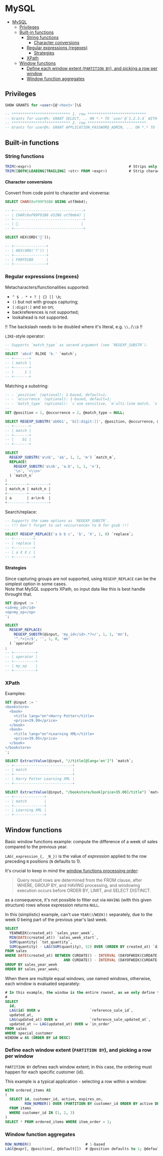 # MySQL

- [MySQL](#mysql)
  - [Privileges](#privileges)
  - [Built-in functions](#built-in-functions)
    - [String functions](#string-functions)
      - [Character conversions](#character-conversions)
    - [Regular expressions (regexes)](#regular-expressions-regexes)
      - [Strategies](#strategies)
    - [XPath](#xpath)
  - [Window functions](#window-functions)
    - [Define each window extent (`PARTITION BY`), and picking a row per window](#define-each-window-extent-partition-by-and-picking-a-row-per-window)
    - [Window function aggregates](#window-function-aggregates)

## Privileges

```sql
SHOW GRANTS for <user>[@'<host>']\G

-- *************************** 1. row ***************************
-- Grants for user@%: GRANT SELECT, .. ON *.* TO `user`@`1.2.3.4` WITH GRANT -- OPTION
-- *************************** 2. row ***************************
-- Grants for user@%: GRANT APPLICATION_PASSWORD_ADMIN, ... ON *.* TO `user`@`1.2.3.4` WITH GRANT OPTION

```

## Built-in functions

### String functions

```sql
TRIM(<expr>)                                             # Strips only spaces by default!
TRIM([BOTH|LEADING|TRAILING] <str> FROM <expr>)          # Strip characters; usable for newlines
```

#### Character conversions

Convert from code point to character and viceversa:

```sql
SELECT CHAR(0xF09F91B8 USING utf8mb4);

-- +--------------------------------+
-- | CHAR(0xF09F91B8 USING utf8mb4) |
-- +--------------------------------+
-- | 👸                             |
-- +--------------------------------+

SELECT HEX(ORD('👸'));

-- +---------------+
-- | HEX(ORD('?')) |
-- +---------------+
-- | F09F91B8      |
-- +---------------+
```

### Regular expressions (regexes)

Metacharacters/functionalities supported:

- `^ $ . * + ? | {} [] \b`;
- `()` but not with groups capturing;
- `[:digit:]` and so on;
- backreferences is not supported;
- lookahead is not supported.

!! The backslash needs to be doubled where it's literal, e.g. `\\.`/`\\b` !!

`LIKE`-style operator:

```sql
-- Supports `match_type` as second argument (see `REGEXP_SUBSTR`).
--
SELECT 'abcd' RLIKE 'b.' `match`;
-- +-------+
-- | match |
-- +-------+
-- |     1 |
-- +-------+
```

Matching a substring:

```sql
-- - `position` (optional): 1-based, default=1;
-- - `occurrence` (optional): 1-based, default=1;
-- - `match_type` (optional): `c`ase sensitive, `m`ulti-line match, `n`ewlines matched by dot;
--
SET @position = 1, @occurrence = 2, @match_type = NULL;

SELECT REGEXP_SUBSTR('ab0b1', 'b[[:digit:]]', @position, @occurrence, @match_type) `match`;
-- +-------+
-- | match |
-- +-------+
-- |    b1 |
-- +-------+

SELECT
  REGEXP_SUBSTR('a\nb', 'a$', 1, 1, 'm') `match_m`,
  REPLACE(
    REGEXP_SUBSTR('a\nb', 'a.b', 1, 1, 'n'),
    '\n', '<\\n>'
  ) `match_n`
;
+---------+---------+
| match_m | match_n |
+---------+---------+
| a       | a<\n>b  |
+---------+---------+
```

Search/replace:

```sql
-- Supports the same options as `REGEXP_SUBSTR`.
-- !!! Don't forget to set <occurrence> to 0 for gsub !!!
--
SELECT REGEXP_REPLACE('a b b c', 'b', 'X', 1, 0) `replace`;
-- +---------+
-- | replace |
-- +---------+
-- | a X X c |
-- +---------+
```

#### Strategies

Since capturing groups are not supported, using `REGEXP_REPLACE` can be the simplest option in some cases.  
Note that MySQL supports XPath, so input data like this is best handle throught that.

```sql
SET @input := '
<id>my_id</id>
<op>my_op</op>
';

SELECT
  REGEXP_REPLACE(
    REGEXP_SUBSTR(@input, 'my_id</id>.*?</', 1, 1, 'mn'),
    '^.*>|</$', '', 1, 0, 'mn'
  ) `operator`
;
-- +----------+
-- | operator |
-- +----------+
-- | my_op    |
-- +----------+
```

### XPath

Examples:

```sql
SET @input := '
<bookstore>
  <book>
    <title lang="en">Harry Potter</title>
    <price>29.99</price>
  </book>
  <book>
    <title lang="en">Learning XML</title>
    <price>39.95</price>
  </book>
</bookstore>
';

SELECT ExtractValue(@input, "//title[@lang='en']") `match`;
-- +---------------------------+
-- | match                     |
-- +---------------------------+
-- | Harry Potter Learning XML |
-- +---------------------------+

SELECT ExtractValue(@input, "/bookstore/book[price>35.00]/title") `match`;
-- +--------------+
-- | match        |
-- +--------------+
-- | Learning XML |
-- +--------------+
```

## Window functions

Basic window functions example: compute the difference of a week of sales compared to the previous year.

`LAG(_expression_{, _N_})` is the value of _expression_ applied to the row preceding `N` positions (`N` defaults to 1).

It's crucial to keep in mind the [window functions processing order](https://dev.mysql.com/doc/refman/8.0/en/window-functions-usage.html):

> Query result rows are determined from the FROM clause, after WHERE, GROUP BY, and HAVING processing, and windowing execution occurs before ORDER BY, LIMIT, and SELECT DISTINCT.

as a consequence, it's not possible to filter out via `HAVING` (with this given structure) rows whose expression returns `NULL`.

In this (simplistic) example, can't use `YEAR()`/`WEEK()` separately, due to the week 0 being part of the previous year's last week.

```sql
SELECT
  YEARWEEK(created_at) `sales_year_week`,
  MIN(DATE(created_at)) `sales_week_start`,
  SUM(quantity) `tot_quantity`,
  SUM(quantity) - LAG(SUM(quantity), 52) OVER (ORDER BY created_at) `diff_quantity_52_weeks`
FROM sales
WHERE DATE(created_at) BETWEEN CURDATE() - INTERVAL (DAYOFWEEK(CURDATE()) - 1 ) DAY - INTERVAL 1 WEEK - INTERVAL 52 WEEK - INTERVAL 10 WEEK
                           AND CURDATE() - INTERVAL (DAYOFWEEK(CURDATE()) - 1 ) DAY - INTERVAL 1 WEEK
GROUP BY sales_year_week
ORDER BY sales_year_week;
```

When there are multiple equal windows, use named windows, otherwise, each window is evaluated separately:

```sql
# In this example, the window is the entire rowset, as we only define the ordering.
#
SELECT
  id,
  LAG(id) OVER w                       `reference_sale_id`,
  updated_at,
  LAG(updated_at) OVER w               `reference_sale_updated_at`,
  updated_at >= LAG(updated_at) OVER w `in_order`
FROM sales
WHERE special_customer
WINDOW w AS (ORDER BY id DESC)
```

### Define each window extent (`PARTITION BY`), and picking a row per window

`PARTITION BY` defines each window extent; in this case, the ordering must happen for each specific customer (id).

This example is a typical application - selecting a row within a window:

```sql
WITH ordered_items AS
(
  SELECT id, customer_id, active, expires_on,
         ROW_NUMBER() OVER (PARTITION BY customer_id ORDER BY active DESC, id DESC) `item_order`
  FROM items
  WHERE customer_id IN (1, 2, 3)
)
SELECT * FROM ordered_items WHERE item_order = 1;
```

### Window function aggregates

```sql
ROW_NUMBER()                         # 1-based
LAG(@expr[, @position[, @default]])  # @position defaults to 1; @default defaults to NULL, and can be an expression (great to avoid the first NULL)
```
